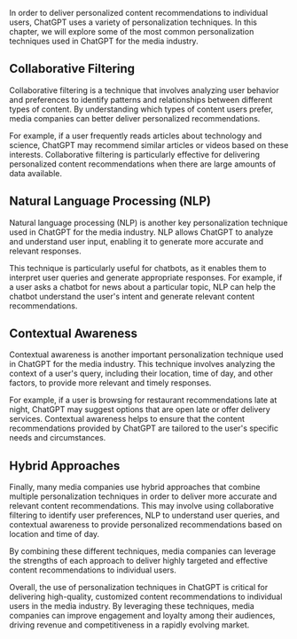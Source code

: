 

In order to deliver personalized content recommendations to individual users, ChatGPT uses a variety of personalization techniques. In this chapter, we will explore some of the most common personalization techniques used in ChatGPT for the media industry.

Collaborative Filtering
-----------------------

Collaborative filtering is a technique that involves analyzing user behavior and preferences to identify patterns and relationships between different types of content. By understanding which types of content users prefer, media companies can better deliver personalized recommendations.

For example, if a user frequently reads articles about technology and science, ChatGPT may recommend similar articles or videos based on these interests. Collaborative filtering is particularly effective for delivering personalized content recommendations when there are large amounts of data available.

Natural Language Processing (NLP)
---------------------------------

Natural language processing (NLP) is another key personalization technique used in ChatGPT for the media industry. NLP allows ChatGPT to analyze and understand user input, enabling it to generate more accurate and relevant responses.

This technique is particularly useful for chatbots, as it enables them to interpret user queries and generate appropriate responses. For example, if a user asks a chatbot for news about a particular topic, NLP can help the chatbot understand the user's intent and generate relevant content recommendations.

Contextual Awareness
--------------------

Contextual awareness is another important personalization technique used in ChatGPT for the media industry. This technique involves analyzing the context of a user's query, including their location, time of day, and other factors, to provide more relevant and timely responses.

For example, if a user is browsing for restaurant recommendations late at night, ChatGPT may suggest options that are open late or offer delivery services. Contextual awareness helps to ensure that the content recommendations provided by ChatGPT are tailored to the user's specific needs and circumstances.

Hybrid Approaches
-----------------

Finally, many media companies use hybrid approaches that combine multiple personalization techniques in order to deliver more accurate and relevant content recommendations. This may involve using collaborative filtering to identify user preferences, NLP to understand user queries, and contextual awareness to provide personalized recommendations based on location and time of day.

By combining these different techniques, media companies can leverage the strengths of each approach to deliver highly targeted and effective content recommendations to individual users.

Overall, the use of personalization techniques in ChatGPT is critical for delivering high-quality, customized content recommendations to individual users in the media industry. By leveraging these techniques, media companies can improve engagement and loyalty among their audiences, driving revenue and competitiveness in a rapidly evolving market.
